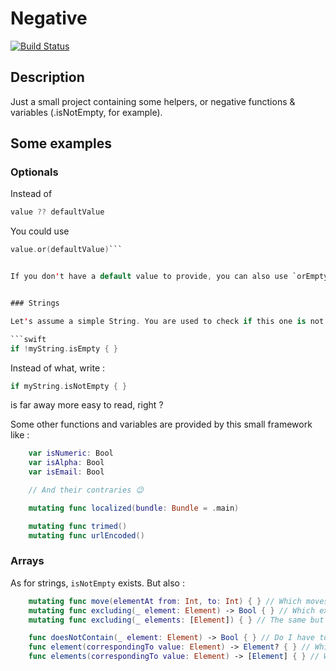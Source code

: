 # Negative

[![Build Status](https://travis-ci.com/DamienBallenghien/Negative.svg?branch=master)](https://travis-ci.com/DamienBallenghien/Negative)

## Description
Just a small project containing some helpers, or negative functions &amp; variables (.isNotEmpty, for example). 


## Some examples

### Optionals

Instead of 

```swift
value ?? defaultValue
```

You could use

```swift
value.or(defaultValue)```


If you don't have a default value to provide, you can also use `orEmpty` on types `String`, `Array` & `Dictionary` 🙃


### Strings

Let's assume a simple String. You are used to check if this one is not empty, and so write :

```swift
if !myString.isEmpty { }
```

Instead of what, write :

```swift
if myString.isNotEmpty { }
```

is far away more easy to read, right ?


Some other functions and variables are provided by this small framework like : 

```swift
    var isNumeric: Bool
    var isAlpha: Bool
    var isEmail: Bool

    // And their contraries 😉

    mutating func localized(bundle: Bundle = .main)

    mutating func trimed()
    mutating func urlEncoded()
```


### Arrays

As for strings, `isNotEmpty` exists. But also : 

```swift
    mutating func move(elementAt from: Int, to: Int) { } // Which moves an element from a position to another
    mutating func excluding(_ element: Element) -> Bool { } // Which excludes an element from your array and tells you if the element was really present
    mutating func excluding(_ elements: [Element]) { } // The same but which more elements, without return

    func doesNotContain(_ element: Element) -> Bool { } // Do I have to tell you ?
    func element(correspondingTo value: Element) -> Element? { } // Which is a `firstWhere` simplified
    func elements(correspondingTo value: Element) -> [Element] { } // Which is a `sorted` simplified
```


